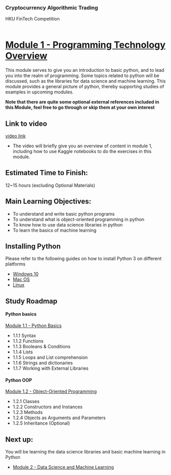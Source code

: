 ### Cryptocurrency Algorithmic Trading
HKU FinTech Competition
<br><br>

# <ins> Module 1 - Programming Technology Overview <ins/>

This module serves to give you an introduction to basic python, and to lead you into the realm of programming. Some topics related to python will be discussed, such as the libraries for data science and machine learning. This module provides a general picture of python, thereby supporting studies of examples in upcoming modules.

**Note that there are quite some optional external references included in this Module, feel free to go through or skip them at your own interest**

## Link to video
[video link](https://drive.google.com/file/d/1fSZWMmj8I5qEJ2SegIIacIOHpzxbjkUr/view?usp=sharing)
- The video will briefly give you an overview of content in module 1, including how to use Kaggle notebooks to do the exercises in this module.

## Estimated Time to Finish:
12~15 hours (excluding Optional Materials)

## Main Learning Objectives:
- To understand and write basic python programs
- To understand what is object-oriented programming in python
- To know how to use data science libraries in python
- To learn the basics of machine learning

## Installing Python
Please refer to the following guides on how to install Python 3 on different platforms
- [Windows 10](https://www.youtube.com/watch?v=uDbDIhR76H4)
- [Mac OS](https://www.youtube.com/watch?v=TgA4ObrowRg)
- [Linux](https://www.youtube.com/watch?v=5jrSYA_Ki00)

## Study Roadmap

#### Python basics
[Module 1.1 - Python Basics](<./Module 1.1 Python Basics.md>)
- 1.1.1 Syntax
- 1.1.2 Functions
- 1.1.3 Booleans & Conditions
- 1.1.4 Lists
- 1.1.5 Loops and List comprehension
- 1.1.6 Strings and dictionaries
- 1.1.7 Working with External Libraries

#### Python OOP
[Module 1.2 - Object-Oriented Programming](<./Module 1.2 Object Oriented Programming.md>)
- 1.2.1 Classes
- 1.2.2 Constructors and Instances
- 1.2.3 Methods
- 1.2.4 Objects as Arguments and Parameters
- 1.2.5 Inheritance (Optional)

## Next up:
You will be learning the data science libraries and basic machine learning in Python
- [Module 2 - Data Science and Machine Learning](https://github.com/TonyTang1997/hku-crypto-algo-trading-research/tree/main/tutorials/Module%202%20-%20Data%20Science%20and%20Machine%20Learning)
